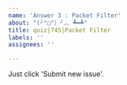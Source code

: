 ```yaml
---
name: 'Answer 3 : Packet Filter'
about: "(╯°□°）╯︵ ┻━┻"
title: quiz|745|Packet Filter
labels: ''
assignees: ''

---
```


Just click 'Submit new issue'.
